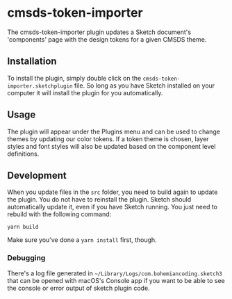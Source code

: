 # cmsds-token-importer

The cmsds-token-importer plugin updates a Sketch document's 'components' page with the design tokens for a given CMSDS theme.

## Installation

To install the plugin, simply double click on the `cmsds-token-importer.sketchplugin` file. So long as you have Sketch installed on your computer it will install the plugin for you automatically.

## Usage

The plugin will appear under the Plugins menu and can be used to change themes by updating our color tokens. If a token theme is chosen, layer styles and font styles will also be updated based on the component level definitions.

## Development

When you update files in the `src` folder, you need to build again to update the plugin. You do not have to reinstall the plugin. Sketch should automatically update it, even if you have Sketch running. You just need to rebuild with the following command:

```
yarn build
```

Make sure you've done a `yarn install` first, though.

### Debugging

There's a log file generated in `~/Library/Logs/com.bohemiancoding.sketch3` that can be opened with macOS's Console app if you want to be able to see the console or error output of sketch plugin code.
